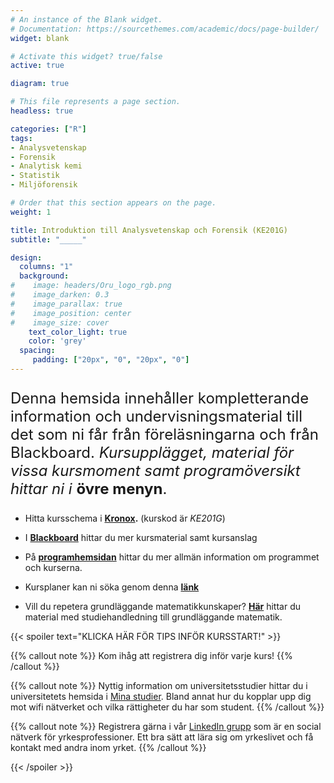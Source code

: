 ```yaml
---
# An instance of the Blank widget.
# Documentation: https://sourcethemes.com/academic/docs/page-builder/
widget: blank

# Activate this widget? true/false
active: true

diagram: true

# This file represents a page section.
headless: true

categories: ["R"]
tags:
- Analysvetenskap
- Forensik
- Analytisk kemi
- Statistik
- Miljöforensik

# Order that this section appears on the page.
weight: 1

title: Introduktion till Analysvetenskap och Forensik (KE201G)
subtitle: "_____"

design:
  columns: "1"
  background:
#    image: headers/Oru_logo_rgb.png
#    image_darken: 0.3
#    image_parallax: true
#    image_position: center
#    image_size: cover
    text_color_light: true
    color: 'grey'
  spacing:
     padding: ["20px", "0", "20px", "0"]
---
```


<font size="5">

Denna hemsida innehåller kompletterande information och undervisningsmaterial till det som ni får från föreläsningarna och från Blackboard. _Kursupplägget, material för vissa kursmoment samt programöversikt hittar ni i_ **övre menyn**.

 </font>
 
- Hitta kursschema i **[Kronox](https://kronox.oru.se/index.jsp).** (kurskod är _KE201G_)

- I **[Blackboard](https://www.oru.se/utbildning/jag-ar-student/mina-studier/blackboard-for-studenter/)** hittar du mer kursmaterial samt kursanslag

- På **[programhemsidan](https://www.oru.se/utbildning/program/analysvetenskapligt-program-i-kemi-med-inriktning-mot-forensik/)** hittar du mer allmän information om programmet och kurserna.

- Kursplaner kan ni söka genom denna **[länk](https://www.oru.se/utbildning/jag-ar-student/kurs--och-utbildningsplaner/)**

- Vill du repetera grundläggande matematikkunskaper? **[Här](https://www.oru.se/institutioner/naturvetenskap-och-teknik/amnen/matematik/repetera-matematik/)** hittar du material med studiehandledning till grundläggande matematik. 

{{< spoiler text="KLICKA HÄR FÖR TIPS INFÖR KURSSTART!" >}}

{{% callout note %}}
Kom ihåg att registrera dig inför varje kurs!
{{% /callout %}}

{{% callout note %}}
Nyttig information om universitetsstudier hittar du i universitetets hemsida i [Mina studier](https://www.oru.se/utbildning/jag-ar-student/mina-studier/). Bland annat hur du kopplar upp dig mot wifi nätverket och vilka rättigheter du har som student.
{{% /callout %}}

{{% callout note %}}
Registrera gärna i vår [LinkedIn grupp](https://www.linkedin.com/groups/8429555/) som är en social nätverk för yrkesprofessioner. Ett bra sätt att lära sig om yrkeslivet och få kontakt med andra inom yrket.
{{% /callout %}}



{{< /spoiler >}}

